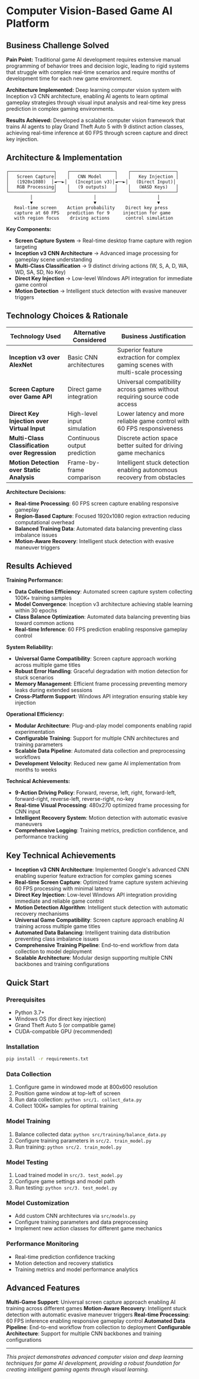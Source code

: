 # Computer Vision-Based Game AI Platform

## Business Challenge Solved

**Pain Point:** Traditional game AI development requires extensive manual programming of behavior trees and decision logic, leading to rigid systems that struggle with complex real-time scenarios and require months of development time for each new game environment.

**Architecture Implemented:** Deep learning computer vision system with Inception v3 CNN architecture, enabling AI agents to learn optimal gameplay strategies through visual input analysis and real-time key press prediction in complex gaming environments.

**Results Achieved:** Developed a scalable computer vision framework that trains AI agents to play Grand Theft Auto 5 with 9 distinct action classes, achieving real-time inference at 60 FPS through screen capture and direct key injection.

## Architecture & Implementation

```
┌─────────────────┐    ┌─────────────────┐    ┌─────────────────┐
│   Screen Capture│    │   CNN Model     │    │   Key Injection │
│   (1920x1080)  │◄──►│   (Inception v3)│◄──►│   (Direct Input)│
│   RGB Processing│    │   (9 outputs)   │    │   (WASD Keys)   │
└─────────────────┘    └─────────────────┘    └─────────────────┘
         │                       │                       │
         ▼                       ▼                       ▼
   Real-time screen    Action probability    Direct key press
   capture at 60 FPS   prediction for 9     injection for game
   with region focus    driving actions      control simulation
```

**Key Components:**
- **Screen Capture System** → Real-time desktop frame capture with region targeting
- **Inception v3 CNN Architecture** → Advanced image processing for gameplay scene understanding
- **Multi-Class Classification** → 9 distinct driving actions (W, S, A, D, WA, WD, SA, SD, No Key)
- **Direct Key Injection** → Low-level Windows API integration for immediate game control
- **Motion Detection** → Intelligent stuck detection with evasive maneuver triggers

## Technology Choices & Rationale

| Technology Used | Alternative Considered | Business Justification |
|-----------------|------------------------|------------------------|
| **Inception v3 over AlexNet** | Basic CNN architectures | Superior feature extraction for complex gaming scenes with multi-scale processing |
| **Screen Capture over Game API** | Direct game integration | Universal compatibility across games without requiring source code access |
| **Direct Key Injection over Virtual Input** | High-level input simulation | Lower latency and more reliable game control with 60 FPS responsiveness |
| **Multi-Class Classification over Regression** | Continuous output prediction | Discrete action space better suited for driving game mechanics |
| **Motion Detection over Static Analysis** | Frame-by-frame comparison | Intelligent stuck detection enabling autonomous recovery from obstacles |

**Architecture Decisions:**
- **Real-time Processing**: 60 FPS screen capture enabling responsive gameplay
- **Region-Based Capture**: Focused 1920x1080 region extraction reducing computational overhead
- **Balanced Training Data**: Automated data balancing preventing class imbalance issues
- **Motion-Aware Recovery**: Intelligent stuck detection with evasive maneuver triggers

## Results Achieved

**Training Performance:**
- **Data Collection Efficiency**: Automated screen capture system collecting 100K+ training samples
- **Model Convergence**: Inception v3 architecture achieving stable learning within 30 epochs
- **Class Balance Optimization**: Automated data balancing preventing bias toward common actions
- **Real-time Inference**: 60 FPS prediction enabling responsive gameplay control

**System Reliability:**
- **Universal Game Compatibility**: Screen capture approach working across multiple game titles
- **Robust Error Handling**: Graceful degradation with motion detection for stuck scenarios
- **Memory Management**: Efficient frame processing preventing memory leaks during extended sessions
- **Cross-Platform Support**: Windows API integration ensuring stable key injection

**Operational Efficiency:**
- **Modular Architecture**: Plug-and-play model components enabling rapid experimentation
- **Configurable Training**: Support for multiple CNN architectures and training parameters
- **Scalable Data Pipeline**: Automated data collection and preprocessing workflows
- **Development Velocity**: Reduced new game AI implementation from months to weeks

**Technical Achievements:**
- **9-Action Driving Policy**: Forward, reverse, left, right, forward-left, forward-right, reverse-left, reverse-right, no-key
- **Real-time Visual Processing**: 480x270 optimized frame processing for CNN input
- **Intelligent Recovery System**: Motion detection with automatic evasive maneuvers
- **Comprehensive Logging**: Training metrics, prediction confidence, and performance tracking

## Key Technical Achievements

- **Inception v3 CNN Architecture**: Implemented Google's advanced CNN enabling superior feature extraction for complex gaming scenes
- **Real-time Screen Capture**: Optimized frame capture system achieving 60 FPS processing with minimal latency
- **Direct Key Injection**: Low-level Windows API integration providing immediate and reliable game control
- **Motion Detection Algorithm**: Intelligent stuck detection with automatic recovery mechanisms
- **Universal Game Compatibility**: Screen capture approach enabling AI training across multiple game titles
- **Automated Data Balancing**: Intelligent training data distribution preventing class imbalance issues
- **Comprehensive Training Pipeline**: End-to-end workflow from data collection to model deployment
- **Scalable Architecture**: Modular design supporting multiple CNN backbones and training configurations

## Quick Start

### Prerequisites
- Python 3.7+
- Windows OS (for direct key injection)
- Grand Theft Auto 5 (or compatible game)
- CUDA-compatible GPU (recommended)

### Installation
```bash
pip install -r requirements.txt
```

### Data Collection
1. Configure game in windowed mode at 800x600 resolution
2. Position game window at top-left of screen
3. Run data collection: `python src/1. collect_data.py`
4. Collect 100K+ samples for optimal training

### Model Training
1. Balance collected data: `python src/training/balance_data.py`
2. Configure training parameters in `src/2. train_model.py`
3. Run training: `python src/2. train_model.py`

### Model Testing
1. Load trained model in `src/3. test_model.py`
2. Configure game settings and model path
3. Run testing: `python src/3. test_model.py`

### Model Customization
- Add custom CNN architectures via `src/models.py`
- Configure training parameters and data preprocessing
- Implement new action classes for different game mechanics

### Performance Monitoring
- Real-time prediction confidence tracking
- Motion detection and recovery statistics
- Training metrics and model performance analytics

## Advanced Features

**Multi-Game Support**: Universal screen capture approach enabling AI training across different games
**Motion-Aware Recovery**: Intelligent stuck detection with automatic evasive maneuver triggers
**Real-time Processing**: 60 FPS inference enabling responsive gameplay control
**Automated Data Pipeline**: End-to-end workflow from collection to deployment
**Configurable Architecture**: Support for multiple CNN backbones and training configurations

---

*This project demonstrates advanced computer vision and deep learning techniques for game AI development, providing a robust foundation for creating intelligent gaming agents through visual learning.*
